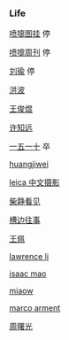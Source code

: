 ### Life

[喷嚏图挂](http://tugua.dapenti.com) 停

[喷嚏周刊](http://zkfeed.dapenti.com) 停

[刘瑜](http://rendaliuyu.blog.163.com/rss) 停

[洪波](http://blog.donews.com/keso/)

[王俊煜](http://reads.wangjunyu.net/rss)

[许知远](http://blog.sina.com.cn/rss/1198264197.xml)

[一五一十](www.my1510.com) 卒

[huangjiwei](http://www.huangjiwei.com/blog?feed=rss2)

[leica 中文摄影](http://www.leica.org.cn/feed.php)

[柴静看见](http://blog.sina.com.cn/rss/1219548027.xml)

[槽边往事](http://www.caobian.info/?feed=rss2)

[王佩](http://www.baibanbao.net/feed)

[lawrence li](https://medium.com/@liruyi)

[isaac mao](https://medium.com/@isaac)

[miaow](https://medium.com/@sshangred)

[marco arment](https://marco.org)

[周曙光](http://feed.zuola.com/)


